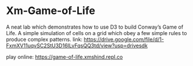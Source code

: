 # Xm-Game-of-Life
A neat lab which demonstrates how to use D3 to build Conway’s Game of Life. A simple simulation of cells on a grid which obey a few simple rules to produce complex patterns.
link:
https://drive.google.com/file/d/1-FxmXV11uqvSC2StU3D16ILvFqsQQ3td/view?usp=drivesdk

play online:
https://game-of-life.xmshind.repl.co

